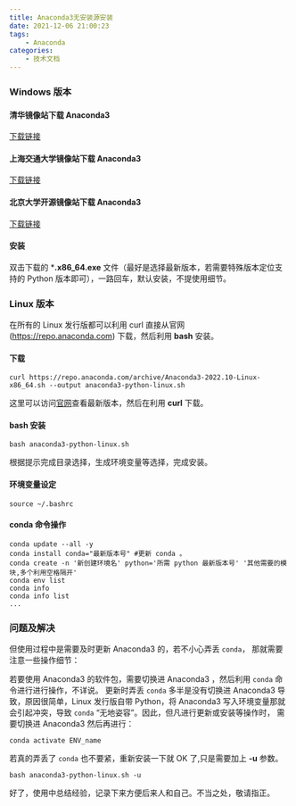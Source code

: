 ```yaml
---
title: Anaconda3无安装源安装
date: 2021-12-06 21:00:23
tags:
    - Anaconda
categories:
    - 技术文档
---
```




### Windows 版本

#### 清华镜像站下载 Anaconda3

[下载链接](https://mirrors.tuna.tsinghua.edu.cn/anaconda/archive/)

#### 上海交通大学镜像站下载 Anaconda3

[下载链接](https://s3.jcloud.sjtu.edu.cn/899a892efef34b1b944a19981040f55b-oss01/anaconda/miniconda/mirror_clone_list.html)

#### 北京大学开源镜像站下载 Anaconda3

[下载链接](https://mirrors.pku.edu.cn/anaconda/miniconda/)

#### 安装

双击下载的 ***.x86_64.exe** 文件（最好是选择最新版本，若需要特殊版本定位支持的 Python 版本即可），一路回车，默认安装，不提使用细节。

<!-- more -->

### Linux 版本

在所有的 Linux 发行版都可以利用 curl 直接从官网 (https://repo.anaconda.com) 下载，然后利用 **bash** 安装。

#### 下载

    curl https://repo.anaconda.com/archive/Anaconda3-2022.10-Linux-x86_64.sh --output anaconda3-python-linux.sh

这里可以访问[官网](https://repo.anaconda.com/archive)查看最新版本，然后在利用 **curl** 下载。

#### bash 安装

    bash anaconda3-python-linux.sh

根据提示完成目录选择，生成环境变量等选择，完成安装。

#### 环境变量设定

    source ~/.bashrc

#### conda 命令操作

    conda update --all -y
    conda install conda="最新版本号" #更新 conda 。
    conda create -n '新创建环境名' python='所需 python 最新版本号' '其他需要的模块,多个利用空格隔开'
    conda env list
    conda info
    conda info list
    ...

### 问题及解决

但使用过程中是需要及时更新 Anaconda3 的，若不小心弄丢 `conda`，
那就需要注意一些操作细节：

若要使用 Anaconda3 的软件包，需要切换进 Anaconda3 ，然后利用 `conda` 命令进行进行操作，不详说。
更新时弄丢 `conda` 多半是没有切换进 Anaconda3 导致，原因很简单，Linux 发行版自带 Python，将
Anaconda3 写入环境变量那就会引起冲突，导致 `conda` “无地姿容”。因此，但凡进行更新或安装等操作时，
需要切换进 Anaconda3 然后再进行：

```
conda activate ENV_name

```
若真的弄丢了 `conda` 也不要紧，重新安装一下就 OK 了,只是需要加上 **-u** 参数。

```
bash anaconda3-python-linux.sh -u
```

好了，使用中总结经验，记录下来方便后来人和自己。不当之处，敬请指正。